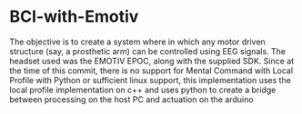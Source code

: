 # BCI-with-Emotiv
The objective is to create a system where in which any motor driven structure (say, a prosthetic arm) can be controlled using EEG signals. The headset used was the EMOTIV EPOC, along with the supplied SDK. Since at the time of this commit, there is no support for Mental Command with Local Profile with Python or sufficient linux support, this implementation uses the local profile implementation on c++ and uses python to create a bridge between processing on the host PC and actuation on the arduino 
